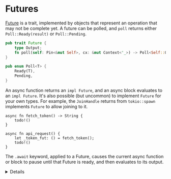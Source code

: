 # Futures

[Future](https://doc.rust-lang.org/nightly/src/core/future/future.rs.html#37)
is a trait, implemented by objects that represent an operation that may not be
complete yet. A future can be polled, and `poll` returns either
`Poll::Ready(result)` or `Poll::Pending`.

```rust
pub trait Future {
    type Output;
    fn poll(self: Pin<&mut Self>, cx: &mut Context<'_>) -> Poll<Self::Output>;
}

pub enum Poll<T> {
    Ready(T),
    Pending,
}
```

An async function returns an `impl Future`, and an async block evaluates to an
`impl Future`. It's also possible (but uncommon) to implement `Future` for your
own types. For example, the `JoinHandle` returns from `tokio::spawn` implements
`Future` to allow joining to it.

```rust,editable
async fn fetch_token() -> String {
	todo!()
}

async fn api_request() {
	let _token_fut: () = fetch_token();
	todo!()
}
```

The `.await` keyword, applied to a Future, causes the current async function or
block to pause until that Future is ready, and then evaluates to its output.

<details>

* These types are conceptually quite simple, and implemented as such in
  `std::task`.

* We will get to `Pin` and `Context` shortly, so don't get into any depth on
  those items yet.

* The second code sample shows a technique for finding the type of a value,
  from the error message.  Try adding `.await` after `fetch_token()` to see
  the error message change.

</details>
